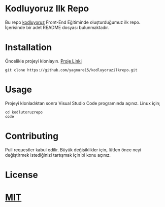 # Kodluyoruz Ilk Repo
Bu repo [kodluyoruz](https://www.kodluyoruz.org/) Front-End Eğitiminde oluşturduğumuz ilk repo. İçerisinde
bir adet README dosyası bulunmaktadır.

# Installation
Öncelikle projeyi klonlayın. [Proje Linki](https://github.com/yagmure15/kodluyoruzilkrepo.git)

```
git clone https://github.com/yagmure15/kodluyoruzilkrepo.git
```
# Usage
Projeyi klonladıktan sonra Visual Studio Code programında açınız.
Linux için;

```
cd kodlutoruzrepo
code
```

# Contributing

Pull requestler kabul edilir. Büyük değişiklikler için, lütfen önce neyi değiştirmek istediğinizi tartışmak için bi konu açınız.

# License
[MIT](www.google.com)
=======


